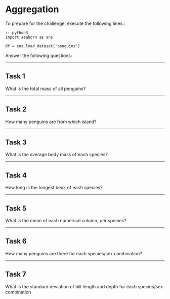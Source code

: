 
# Aggregation

To prepare for the challenge, execute the following lines::

    :::python3
    import seaborn as sns

    df = sns.load_dataset('penguins')

Answer the following questions:


----

## Task 1
What is the total mass of all penguins?

----

## Task 2
How many penguins are from which island?

----

## Task 3
What is the average body mass of each species?

----

## Task 4
How long is the longest beak of each species?

----

## Task 5
What is the mean of each numerical column, per species?

----

## Task 6
How many penguins are there for each species/sex combination?

----

## Task 7
What is the standard deviation of bill length and depth for each species/sex combination